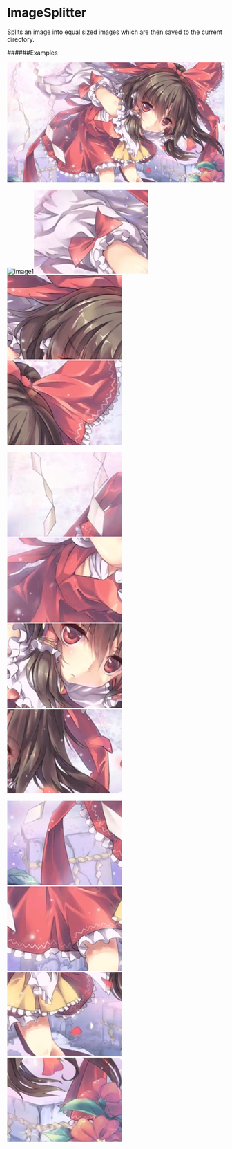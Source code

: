 # ImageSplitter

Splits an image into equal sized images which are then saved to the current directory.

######Examples

![baseimage](./demo/qrGs0ms.png)


![image1](./demo/1.png=100x)![image2](./demo/2.png)![image3](./demo/3.png)![image4](./demo/4.png)

![image5](./demo/5.png)![image6](./demo/6.png)![image7](./demo/7.png)![image8](./demo/8.png)

![image9](./demo/9.png)![image10](./demo/10.png)![image11](./demo/11.png)![image12](./demo/12.png)

